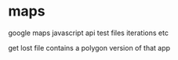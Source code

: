 # maps
google maps javascript api test files iterations etc

get lost file contains a polygon version of that app 
